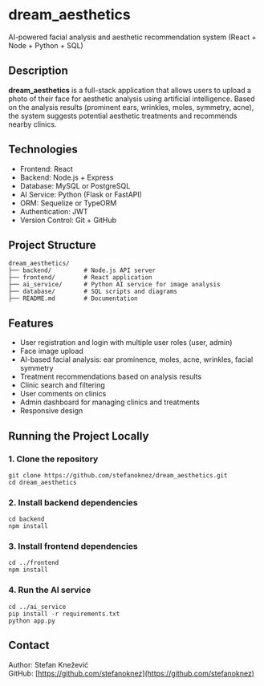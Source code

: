 # dream_aesthetics

AI-powered facial analysis and aesthetic recommendation system (React + Node + Python + SQL)

## Description

**dream_aesthetics** is a full-stack application that allows users to upload a photo of their face for aesthetic analysis using artificial intelligence. Based on the analysis results (prominent ears, wrinkles, moles, symmetry, acne), the system suggests potential aesthetic treatments and recommends nearby clinics.

## Technologies

- Frontend: React
- Backend: Node.js + Express
- Database: MySQL or PostgreSQL
- AI Service: Python (Flask or FastAPI)
- ORM: Sequelize or TypeORM
- Authentication: JWT
- Version Control: Git + GitHub

## Project Structure

```
dream_aesthetics/
├── backend/         # Node.js API server
├── frontend/        # React application
├── ai_service/      # Python AI service for image analysis
├── database/        # SQL scripts and diagrams
├── README.md        # Documentation
```

## Features

- User registration and login with multiple user roles (user, admin)
- Face image upload
- AI-based facial analysis: ear prominence, moles, acne, wrinkles, facial symmetry
- Treatment recommendations based on analysis results
- Clinic search and filtering
- User comments on clinics
- Admin dashboard for managing clinics and treatments
- Responsive design

## Running the Project Locally

### 1. Clone the repository

```
git clone https://github.com/stefanoknez/dream_aesthetics.git
cd dream_aesthetics
```

### 2. Install backend dependencies

```
cd backend
npm install
```

### 3. Install frontend dependencies

```
cd ../frontend
npm install
```

### 4. Run the AI service

```
cd ../ai_service
pip install -r requirements.txt
python app.py
```

## Contact

Author: Stefan Knežević  
GitHub: [https://github.com/stefanoknez](https://github.com/stefanoknez)
